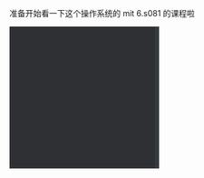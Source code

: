 准备开始看一下这个操作系统的 mit 6.s081 的课程啦

![image-20221109173858092](images/os1/image-20221109173858092.png)

